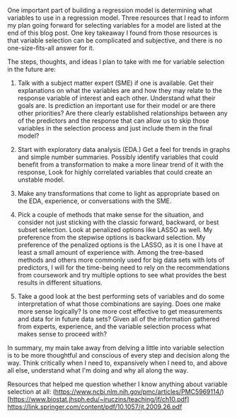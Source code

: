 One important part of building a regression model is determining what variables to use in a regression model. Three resources that I read to inform my plan going forward for selecting variables for a model are listed at the end of this blog post. One key takeaway I found from those resources is that variable selection can be complicated and subjective, and there is no one-size-fits-all answer for it.

The steps, thoughts, and ideas I plan to take with me for variable selection in the future are:  

1. Talk with a subject matter expert (SME) if one is available. Get their explanations on what the variables are and how they may relate to the response variable of interest and each other. Understand what their goals are. Is prediction an important use for their model or are there other priorities? Are there clearly established relationships between any of the predictors and the response that can allow us to skip those variables in the selection process and just include them in the final model?

2. Start with exploratory data analysis (EDA.) Get a feel for trends in graphs and simple number summaries. Possibly identify variables that could benefit from a transformation to make a more linear trend of it with the response, Look for highly correlated variables that could create an unstable model.

3. Make any transformations that come to light as appropriate based on the EDA, experience, or conversations with the SME.

4. Pick a couple of methods that make sense for the situation, and consider not just sticking with the classic forward, backward, or best subset selection. Look at penalized options like LASSO as well. My preference from the stepwise options is backward selection. My preference of the penalized options is the LASSO, as it is one I have at least a small amount of experience with. Among the tree-based methods and others more commonly used for big data sets with lots of predictors, I will for the time-being need to rely on the recommendations from coursework and try multiple options to see what provides the best results in different situations.

5. Take a good look at the best performing sets of variables and do some interpretation of what those combinations are saying. Does one make more sense logically? Is one more cost effective to get measurements and data for in future data sets? Given all of the information gathered from experts, experience, and the variable selection process what makes sense to proceed with?

In summary, my main take away from delving a little into variable selection is to be more thoughtful and conscious of every step and decision along the way. Think critically when I need to, expansively when I need to, and above all else, understand what I'm doing and why all along the way.

Resources that helped me question whether I know anything about variable selection at all:
(https://www.ncbi.nlm.nih.gov/pmc/articles/PMC5969114/)
[https://www.biostat.jhsph.edu/~iruczins/teaching/jf/ch10.pdf]
https://link.springer.com/content/pdf/10.1057/jt.2009.26.pdf
